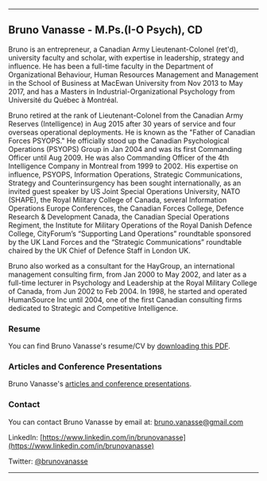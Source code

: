 * * *
## Bruno Vanasse - M.Ps.(I-O Psych), CD

Bruno is an entrepreneur, a Canadian Army Lieutenant-Colonel (ret'd), university faculty and scholar, with expertise in leadership, strategy and influence. He has been a full-time faculty in the Department of Organizational Behaviour, Human Resources Management and Management in the School of Business at MacEwan University from Nov 2013 to May 2017, and has a Masters in Industrial-Organizational Psychology from Université du Québec à Montréal. 

Bruno retired at the rank of Lieutenant-Colonel from the Canadian Army Reserves (Intelligence) in Aug 2015 after 30 years of service and four overseas operational deployments. He is known as the "Father of Canadian Forces PSYOPS." He officially stood up the Canadian Psychological Operations (PSYOPS) Group in Jan 2004 and was its first Commanding Officer until Aug 2009. He was also Commanding Officer of the 4th Intelligence Company in Montreal from 1999 to 2002. His expertise on influence, PSYOPS, Information Operations, Strategic Communications, Strategy and Counterinsurgency has been sought internationally, as an invited guest speaker by US Joint Special Operations University, NATO (SHAPE), the Royal Military College of Canada, several Information Operations Europe Conferences, the Canadian Forces College, Defence Research & Development Canada, the Canadian Special Operations Regiment, the Institute for Military Operations of the Royal Danish Defence College, CityForum’s “Supporting Land Operations” roundtable sponsored by the UK Land Forces and the “Strategic Communications” roundtable chaired by the UK Chief of Defence Staff in London UK.
 
Bruno also worked as a consultant for the HayGroup, an international management consulting firm, from Jan 2000 to May 2002, and later as a full-time lecturer in Psychology and Leadership at the Royal Military College of Canada, from Jun 2002 to Feb 2004. In 1998, he started and operated HumanSource Inc until 2004, one of the first Canadian consulting firms dedicated to Strategic and Competitive Intelligence. 


### Resume

You can find Bruno Vanasse's resume/CV by [downloading this PDF](Bruno_Vanasse.pdf).


### Articles and Conference Presentations

Bruno Vanasse's [articles and conference presentations](articles/README.md).


### Contact 

You can contact Bruno Vanasse by email at: <bruno.vanasse@gmail.com> 

LinkedIn: [https://www.linkedin.com/in/brunovanasse](https://www.linkedin.com/in/brunovanasse)

Twitter: [@brunovanasse](https://twitter.com/brunovanasse)

* * *
